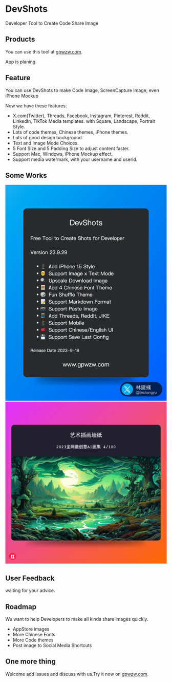 # DevShots
Developer Tool to Create Code Share Image

## Products

You can use this tool at [gpwzw.com](https://www.gpwzw.com).

App is planing.

## Feature

You can use DevShots to make Code Image, ScreenCapture Image, even iPhone Mockup

Now we have these features:

 * X.com(Twitter), Threads, Facebook, Instagram, Pinterest, Reddit, LinkedIn, TikTok Media templates. with Square, Landscape, Portrait Style.
 * Lots of code themes, Chinese themes, iPhone themes.
 * Lots of good design background.
 * Text and Image Mode Choices.
 * 5 Font Size and 5 Padding Size to adjust content faster.
 * Support Mac, Windows, iPhone Mockup effect.
 * Support media watermark, with your username and userid.

## Some Works

<img src="images/x-shots-1695142359868.png">

<img src="images/x-shots-1694922631994.png">

## User Feedback

waiting for your advice.

## Roadmap

We want to help Developers to make all kinds share images quickly.

 * AppStore images
 * More Chinese Fonts
 * More Code themes
 * Post image to Social Media Shortcuts


## One more thing

Welcome add issues and discuss with us.Try it now on  [gpwzw.com](https://www.gpwzw.com).
